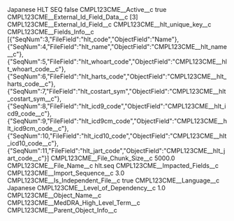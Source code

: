 <?xml version="1.0" encoding="UTF-8"?>
<CustomMetadata xmlns="http://soap.sforce.com/2006/04/metadata" xmlns:xsi="http://www.w3.org/2001/XMLSchema-instance" xmlns:xsd="http://www.w3.org/2001/XMLSchema">
    <label>Japanese HLT SEQ</label>
    <protected>false</protected>
    <values>
        <field>CMPL123CME__Active__c</field>
        <value xsi:type="xsd:boolean">true</value>
    </values>
    <values>
        <field>CMPL123CME__External_Id_Field_Data__c</field>
        <value xsi:type="xsd:string">[3]</value>
    </values>
    <values>
        <field>CMPL123CME__External_Id_Field__c</field>
        <value xsi:type="xsd:string">CMPL123CME__hlt_unique_key__c</value>
    </values>
    <values>
        <field>CMPL123CME__Fields_Info__c</field>
        <value xsi:type="xsd:string">[{&quot;SeqNum&quot;:3,&quot;FileField&quot;:&quot;hlt_code&quot;,&quot;ObjectField&quot;:&quot;Name&quot;},
{&quot;SeqNum&quot;:4,&quot;FileField&quot;:&quot;hlt_name&quot;,&quot;ObjectField&quot;:&quot;CMPL123CME__hlt_name__c&quot;},
{&quot;SeqNum&quot;:5,&quot;FileField&quot;:&quot;hlt_whoart_code&quot;,&quot;ObjectField&quot;:&quot;CMPL123CME__hlt_whoart_code__c&quot;},
{&quot;SeqNum&quot;:6,&quot;FileField&quot;:&quot;hlt_harts_code&quot;,&quot;ObjectField&quot;:&quot;CMPL123CME__hlt_harts_code__c&quot;},
{&quot;SeqNum&quot;:7,&quot;FileField&quot;:&quot;hlt_costart_sym&quot;,&quot;ObjectField&quot;:&quot;CMPL123CME__hlt_costart_sym__c&quot;},
{&quot;SeqNum&quot;:8,&quot;FileField&quot;:&quot;hlt_icd9_code&quot;,&quot;ObjectField&quot;:&quot;CMPL123CME__hlt_icd9_code__c&quot;},
{&quot;SeqNum&quot;:9,&quot;FileField&quot;:&quot;hlt_icd9cm_code&quot;,&quot;ObjectField&quot;:&quot;CMPL123CME__hlt_icd9cm_code__c&quot;},
{&quot;SeqNum&quot;:10,&quot;FileField&quot;:&quot;hlt_icd10_code&quot;,&quot;ObjectField&quot;:&quot;CMPL123CME__hlt_icd10_code__c&quot;},
{&quot;SeqNum&quot;:11,&quot;FileField&quot;:&quot;hlt_jart_code&quot;,&quot;ObjectField&quot;:&quot;CMPL123CME__hlt_jart_code__c&quot;}]</value>
    </values>
    <values>
        <field>CMPL123CME__File_Chunk_Size__c</field>
        <value xsi:type="xsd:double">5000.0</value>
    </values>
    <values>
        <field>CMPL123CME__File_Name__c</field>
        <value xsi:type="xsd:string">hlt.seq</value>
    </values>
    <values>
        <field>CMPL123CME__Impacted_Fields__c</field>
        <value xsi:nil="true"/>
    </values>
    <values>
        <field>CMPL123CME__Import_Sequence__c</field>
        <value xsi:type="xsd:double">3.0</value>
    </values>
    <values>
        <field>CMPL123CME__Is_Independent_File__c</field>
        <value xsi:type="xsd:boolean">true</value>
    </values>
    <values>
        <field>CMPL123CME__Language__c</field>
        <value xsi:type="xsd:string">Japanese</value>
    </values>
    <values>
        <field>CMPL123CME__Level_of_Dependency__c</field>
        <value xsi:type="xsd:double">1.0</value>
    </values>
    <values>
        <field>CMPL123CME__Object_Name__c</field>
        <value xsi:type="xsd:string">CMPL123CME__MedDRA_High_Level_Term__c</value>
    </values>
    <values>
        <field>CMPL123CME__Parent_Object_Info__c</field>
        <value xsi:nil="true"/>
    </values>
</CustomMetadata>
